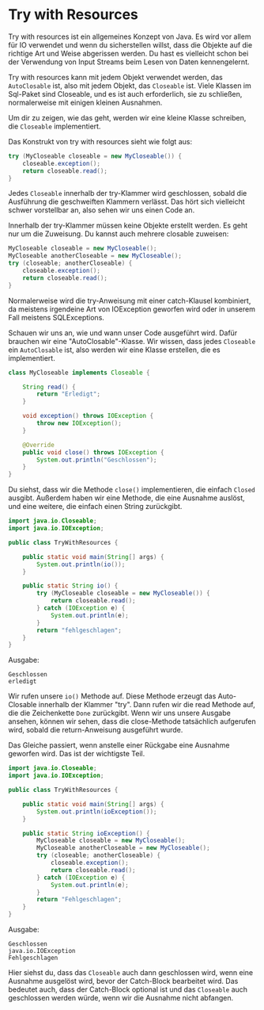 # Try with Resources

Try with resources ist ein allgemeines Konzept von Java.
Es wird vor allem für IO verwendet und wenn du sicherstellen willst, dass die Objekte auf die richtige Art und Weise abgerissen werden.
Du hast es vielleicht schon bei der Verwendung von Input Streams beim Lesen von Daten kennengelernt.

Try with resources kann mit jedem Objekt verwendet werden, das `AutoClosable` ist, also mit jedem Objekt, das `Closeable` ist.
Viele Klassen im Sql-Paket sind Closeable, und es ist auch erforderlich, sie zu schließen, normalerweise mit einigen kleinen Ausnahmen.

Um dir zu zeigen, wie das geht, werden wir eine kleine Klasse schreiben, die `Closeable` implementiert.

Das Konstrukt von try with resources sieht wie folgt aus:

<!-- @formatter:off -->

```java
try (MyCloseable closeable = new MyCloseable()) {
    closeable.exception();
    return closeable.read();
}
```

<!-- @formatter:on -->

Jedes `Closeable` innerhalb der try-Klammer wird geschlossen, sobald die Ausführung die geschweiften Klammern verlässt.
Das hört sich vielleicht schwer vorstellbar an, also sehen wir uns einen Code an.

Innerhalb der try-Klammer müssen keine Objekte erstellt werden.
Es geht nur um die Zuweisung.
Du kannst auch mehrere closable zuweisen:

<!-- @formatter:off -->

```java
MyCloseable closeable = new MyCloseable();
MyCloseable anotherCloseable = new MyCloseable();
try (closeable; anotherCloseable) {
    closeable.exception();
    return closeable.read();
}
```

<!-- @formatter:on -->

Normalerweise wird die try-Anweisung mit einer catch-Klausel kombiniert, da meistens irgendeine Art von IOException geworfen wird oder in unserem Fall meistens SQLExceptions.

Schauen wir uns an, wie und wann unser Code ausgeführt wird.
Dafür brauchen wir eine "AutoClosable"-Klasse.
Wir wissen, dass jedes `Closeable` ein `AutoClosable` ist, also werden wir eine Klasse erstellen, die es implementiert.

```java
class MyCloseable implements Closeable {

    String read() {
        return "Erledigt";
    }

    void exception() throws IOException {
        throw new IOException();
    }

    @Override
    public void close() throws IOException {
        System.out.println("Geschlossen");
    }
}
```

Du siehst, dass wir die Methode `close()` implementieren, die einfach `Closed` ausgibt.
Außerdem haben wir eine Methode, die eine Ausnahme auslöst, und eine weitere, die einfach einen String zurückgibt.

```java
import java.io.Closeable;
import java.io.IOException;

public class TryWithResources {

    public static void main(String[] args) {
        System.out.println(io());
    }

    public static String io() {
        try (MyCloseable closeable = new MyCloseable()) {
            return closeable.read();
        } catch (IOException e) {
            System.out.println(e);
        }
        return "fehlgeschlagen";
    }
}
```

Ausgabe:

```
Geschlossen
erledigt
```

Wir rufen unsere `io()` Methode auf.
Diese Methode erzeugt das Auto-Closable innerhalb der Klammer "try".
Dann rufen wir die read
Methode auf, die die Zeichenkette `Done` zurückgibt.
Wenn wir uns unsere Ausgabe ansehen, können wir sehen, dass die close-Methode tatsächlich aufgerufen wird, sobald die return-Anweisung ausgeführt wurde.

Das Gleiche passiert, wenn anstelle einer Rückgabe eine Ausnahme geworfen wird.
Das ist der wichtigste Teil.

```java
import java.io.Closeable;
import java.io.IOException;

public class TryWithResources {

    public static void main(String[] args) {
        System.out.println(ioException());
    }

    public static String ioException() {
        MyCloseable closeable = new MyCloseable();
        MyCloseable anotherCloseable = new MyCloseable();
        try (closeable; anotherCloseable) {
            closeable.exception();
            return closeable.read();
        } catch (IOException e) {
            System.out.println(e);
        }
        return "Fehlgeschlagen";
    }
}
```

Ausgabe:

```
Geschlossen
java.io.IOException
Fehlgeschlagen
```

Hier siehst du, dass das `Closeable` auch dann geschlossen wird, wenn eine Ausnahme ausgelöst wird, bevor der Catch-Block bearbeitet wird.
Das bedeutet auch, dass der Catch-Block optional ist und das `Closeable` auch geschlossen werden würde, wenn wir die Ausnahme nicht abfangen.
